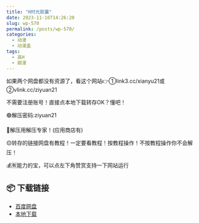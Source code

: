 ```yaml
---
title: "H时光胶囊"
date: 2023-11-16T14:26:20
slug: wp-570
permalink: /posts/wp-570/
categories:
  - 动漫
  - 动漫盖
tags:
  - 高H
  - 甜漫
---
```


如果两个网盘都没有资源了，看这个网站👉①link3.cc/xianyu21或②vlink.cc/ziyuan21

不需要注册账号！直接点本地下载转存OK？懂吧！

🟢解压密码:ziyuan21

🔵解压用解压专家！(应用商店有)

🟡转存的链接网盘有教程！一定要看教程！按教程操作！不按教程操作你不会解压！

💰🈶能力的宝，可以点左下角赞赏支持一下网站运行

## 📦 下载链接
- [百度网盘](https://blziyuan21.com/pay-download/570?key=40bd78436d&down_id=0)
- [本地下载](https://blziyuan21.com/pay-download/570?key=40bd78436d&down_id=1)

